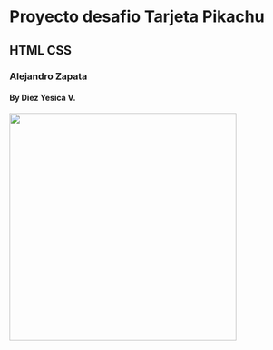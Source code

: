 # Proyecto desafio Tarjeta Pikachu 
## HTML CSS
### Alejandro Zapata
#### By Diez Yesica V.

<td> <img src=https://github.com/shudiez/TarjetaPokemonPikachuCssHtml.git" width="400px" /> </td>
